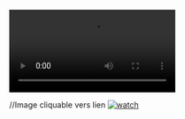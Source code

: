 ![patate](Videos/vdo.mp4) 

//Image cliquable vers lien
[![watch](Images/Carteheuristique.jpg)](https://www.youtube.com/watch?v=VTgADEXQAGs&list=RDMMVTgADEXQAGs&start_radio=1)
